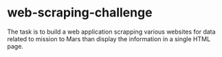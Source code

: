# web-scraping-challenge
The task is to build a web application scrapping various websites for data related to mission to Mars than display the information in a single HTML page. 
